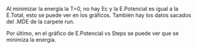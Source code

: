 Al minimizar la energía la T=0, no hay Ec y la E.Potencial es igual a la E.Total, esto se puede ver en los gráficos.
También hay los datos sacados del .MDE de la carpete run.

Por último, en el gráfico de E.Potencial vs Steps se puede ver que se minimiza la energía.
